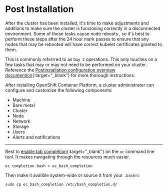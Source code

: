 # Post Installation

After the cluster has been installed, it's time to make adjustments and additions to make sure the cluster is funcioning correctly in a disconnected environment. Some of these tasks cause node reboots , so it's best to perform these steps after the 24 hour mark passes to ensure that any nodes that may be rebooted will have correct kubelet certificates granted to them.

This is commonly referrred to as `Day 2` operations. This only touches on a few tasks that may or may not need to be performed on your cluster. Reference the [Postinstallation configuration overview documention](https://docs.redhat.com/en/documentation/openshift_container_platform/4.18/html/postinstallation_configuration/post-install-configuration-overview){:target="_blank"} for more thorough instructions.

After installing OpenShift Container Platform, a cluster administrator can configure and customize the following components:

- Machine
- Bare metal
- Cluster
- Node
- Network
- Storage
- Users
- Alerts and notifications

---

Best to [enable tab completion](https://docs.redhat.com/en/documentation/openshift_container_platform/4.19/html/cli_tools/openshift-cli-oc#cli-enabling-tab-completion){:target="_blank"} on the `oc` command line tool. It makes navigating through the resources much easier.
```{ .bash }
oc completion bash > oc_bash_completion
```
Then make it availble system-wide or source it from your `.bashrc`
```{ .bash }
sudo cp oc_bash_completion /etc/bash_completion.d/
```